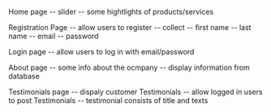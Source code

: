 Home page
    -- slider
    -- some hightlights of products/services
    
Registration Page
    -- allow users to register
    -- collect
        -- first name
        -- last name
        -- email
        -- password
        
Login page
    -- allow users to log in with email/password
    
About page
    -- some info about the ocmpany
    -- display information from database

Testimonials page
    -- dispaly customer Testimonials
    -- allow logged in users to post Testimonials
    -- testimonial consists of title and texts